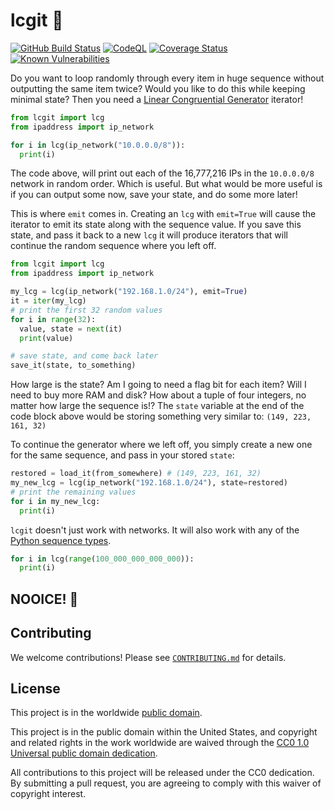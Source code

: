 # lcgit 🎰 #

[![GitHub Build Status](https://github.com/cisagov/lcgit/workflows/build/badge.svg)](https://github.com/cisagov/lcgit/actions)
[![CodeQL](https://github.com/cisagov/lcgit/workflows/CodeQL/badge.svg)](https://github.com/cisagov/lcgit/actions/workflows/codeql-analysis.yml)
[![Coverage Status](https://coveralls.io/repos/github/cisagov/lcgit/badge.svg?branch=develop)](https://coveralls.io/github/cisagov/lcgit?branch=develop)
[![Known Vulnerabilities](https://snyk.io/test/github/cisagov/lcgit/develop/badge.svg)](https://snyk.io/test/github/cisagov/lcgit)

Do you want to loop randomly through every item in huge sequence without
outputting the same item twice?  Would you like to do this while keeping
minimal state?  Then you need a
[Linear Congruential Generator](https://en.wikipedia.org/wiki/Linear_congruential_generator)
iterator!

```python
from lcgit import lcg
from ipaddress import ip_network

for i in lcg(ip_network("10.0.0.0/8")):
  print(i)
```

The code above, will print out each of the 16,777,216 IPs in the `10.0.0.0/8`
network in random order.  Which is useful.  But what would be more useful is
if you can output some now, save your state, and do some more later!

This is where `emit` comes in.  Creating an `lcg` with `emit=True` will cause
the iterator to emit its state along with the sequence value.  If you save
this state, and pass it back to a new `lcg` it will produce iterators that will
continue the random sequence where you left off.

```python
from lcgit import lcg
from ipaddress import ip_network

my_lcg = lcg(ip_network("192.168.1.0/24"), emit=True)
it = iter(my_lcg)
# print the first 32 random values
for i in range(32):
  value, state = next(it)
  print(value)

# save state, and come back later
save_it(state, to_something)
```

How large is the state?  Am I going to need a flag bit for each item?  Will I
need to buy more RAM and disk?  How about a tuple of four integers, no matter
how large the sequence is!?  The `state` variable at the end of the code block
above would be storing something very similar to: `(149, 223, 161, 32)`

To continue the generator where we left off, you simply create a new one for
the same sequence, and pass in your stored `state`:

```python
restored = load_it(from_somewhere) # (149, 223, 161, 32)
my_new_lcg = lcg(ip_network("192.168.1.0/24"), state=restored)
# print the remaining values
for i in my_new_lcg:
  print(i)
```

`lcgit` doesn't just work with networks.  It will also work with any of the
[Python sequence types](https://docs.python.org/3/library/stdtypes.html#typesseq).

```python
for i in lcg(range(100_000_000_000_000)):
  print(i)
```

## NOOICE! 🕺 ##

## Contributing ##

We welcome contributions!  Please see [`CONTRIBUTING.md`](CONTRIBUTING.md) for
details.

## License ##

This project is in the worldwide [public domain](LICENSE).

This project is in the public domain within the United States, and
copyright and related rights in the work worldwide are waived through
the [CC0 1.0 Universal public domain
dedication](https://creativecommons.org/publicdomain/zero/1.0/).

All contributions to this project will be released under the CC0
dedication. By submitting a pull request, you are agreeing to comply
with this waiver of copyright interest.
